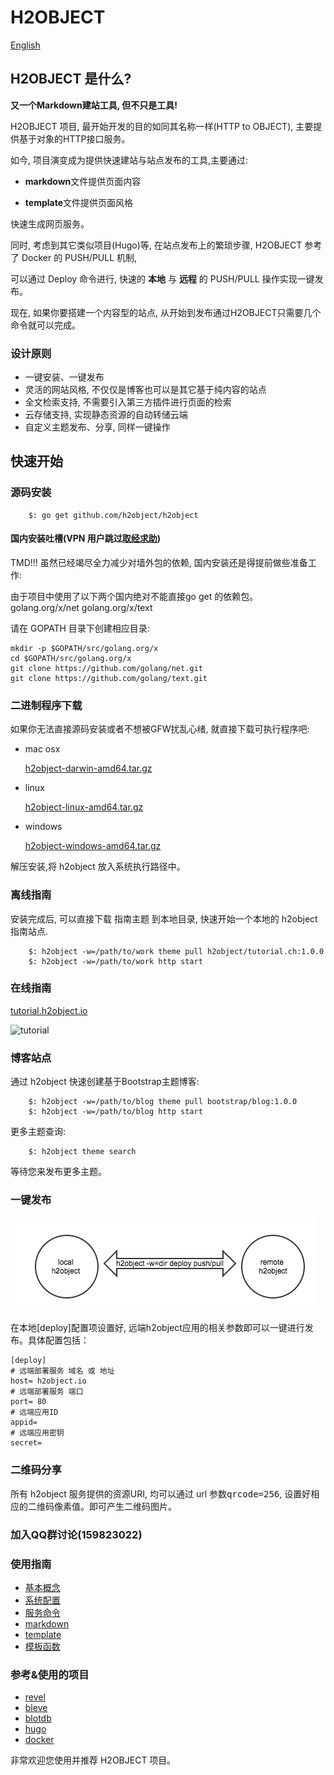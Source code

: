 H2OBJECT
========

[English](https://github.com/h2object/h2object/blob/master/doc/english/index.md)

## H2OBJECT 是什么?

**又一个Markdown建站工具, 但不只是工具!**

H2OBJECT 项目, 最开始开发的目的如同其名称一样(HTTP to OBJECT), 主要提供基于对象的HTTP接口服务。

如今, 项目演变成为提供快速建站与站点发布的工具,主要通过:

 * **markdown**文件提供页面内容

 * **template**文件提供页面风格
	
快速生成网页服务。

同时, 考虑到其它类似项目(Hugo)等, 在站点发布上的繁琐步骤, H2OBJECT 参考了 Docker 的 PUSH/PULL 机制,

可以通过 Deploy 命令进行, 快速的 **本地** 与 **远程** 的 PUSH/PULL 操作实现一键发布。

现在, 如果你要搭建一个内容型的站点, 从开始到发布通过H2OBJECT只需要几个命令就可以完成。

### 设计原则

-	一键安装、一键发布
-	灵活的网站风格, 不仅仅是博客也可以是其它基于纯内容的站点
-	全文检索支持, 不需要引入第三方插件进行页面的检索
-	云存储支持, 实现静态资源的自动转储云端
-	自定义主题发布、分享, 同样一键操作

## 快速开始

### 源码安装

````
	$: go get github.com/h2object/h2object
````

#### 国内安装吐槽(VPN 用户跳过[取经求助](http://tangseng99.com))

TMD!!! 虽然已经竭尽全力减少对墙外包的依赖, 国内安装还是得提前做些准备工作:

由于项目中使用了以下两个国内绝对不能直接go get 的依赖包。
	golang.org/x/net
	golang.org/x/text

请在 GOPATH 目录下创建相应目录:

	mkdir -p $GOPATH/src/golang.org/x
	cd $GOPATH/src/golang.org/x
	git clone https://github.com/golang/net.git
	git clone https://github.com/golang/text.git


### 二进制程序下载

如果你无法直接源码安装或者不想被GFW扰乱心绪, 就直接下载可执行程序吧:

-	mac osx

	[h2object-darwin-amd64.tar.gz](http://dl.h2object.io/h2object/macosx/1.0.1.tar.gz)

-	linux

	[h2object-linux-amd64.tar.gz](http://dl.h2object.io/h2object/linux/1.0.1.tar.gz)

-	windows

	[h2object-windows-amd64.tar.gz](http://dl.h2object.io/h2object/windows/1.0.1.tar.gz)

解压安装,将 h2object 放入系统执行路径中。

### 离线指南

安装完成后, 可以直接下载 指南主题 到本地目录, 快速开始一个本地的 h2object 指南站点.
````
	$: h2object -w=/path/to/work theme pull h2object/tutorial.ch:1.0.0
	$: h2object -w=/path/to/work http start
````

### 在线指南

[tutorial.h2object.io](http://tutorial.h2object.io)

![tutorial](http://tutorial.h2object.io?qrcode=256)

### 博客站点

通过 h2object 快速创建基于Bootstrap主题博客:

````
	$: h2object -w=/path/to/blog theme pull bootstrap/blog:1.0.0
	$: h2object -w=/path/to/blog http start
````
更多主题查询:

````
	$: h2object theme search
````
等待您来发布更多主题。


### 一键发布

![deploy command](https://github.com/h2object/h2object/blob/master/doc/img/deploy.png)

在本地[deploy]配置项设置好, 远端h2object应用的相关参数即可以一键进行发布。具体配置包括：

````
[deploy]
# 远端部署服务 域名 或 地址
host= h2object.io
# 远端部署服务 端口
port= 80
# 远端应用ID
appid= 
# 远端应用密钥
secret= 
````
### 二维码分享

所有 h2object 服务提供的资源URI, 均可以通过 url 参数<kbd>qrcode=256</kbd>, 设置好相应的二维码像素值。即可产生二维码图片。

### 加入QQ群讨论(159823022)

### 使用指南

-	[基本概念](https://github.com/h2object/h2object/blob/master/doc/chinese/basic.md)
-	[系统配置](https://github.com/h2object/h2object/blob/master/doc/chinese/configure.md)
-	[服务命令](https://github.com/h2object/h2object/blob/master/doc/chinese/command.md)
-	[markdown](https://github.com/h2object/h2object/blob/master/doc/chinese/markdown.md)
-	[template](https://github.com/h2object/h2object/blob/master/doc/chinese/template.md)
-	[模板函数](https://github.com/h2object/h2object/blob/master/doc/chinese/functions.md)

### 参考&使用的项目

-	[revel](https://github.com/revel/revel)
-	[bleve](https://github.com/blevesearch/bleve)
-	[blotdb](https://github.com/boltdb/bolt)
-	[hugo](https://github.com/spf3/hugo)
-	[docker](https://github.com/docker/docker)

非常欢迎您使用并推荐 H2OBJECT 项目。



